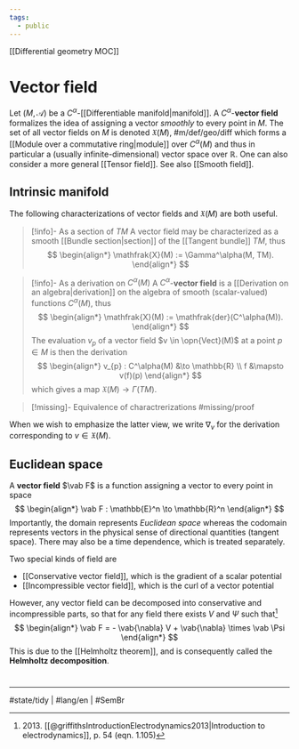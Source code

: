 ```yaml
---
tags:
  - public
---
```

[[Differential geometry MOC]]
# Vector field

Let $(M, \mathscr{A})$ be a $C^\alpha$-[[Differentiable manifold|manifold]].
A $C^\alpha$-**vector field** formalizes the idea of assigning a vector _smoothly_ to every point in $M$.
The set of all vector fields on $M$ is denoted $\mathfrak{X}(M)$, #m/def/geo/diff
which forms a [[Module over a commutative ring|module]] over $C^\alpha(M)$ and thus in particular a (usually infinite-dimensional) vector space over $\mathbb{R}$.
One can also consider a more general [[Tensor field]].
See also [[Smooth field]].

## Intrinsic manifold

The following characterizations of vector fields and $\mathfrak{X}(M)$ are both useful.

> [!info]- As a section of $TM$
> A vector field may be characterized as a smooth [[Bundle section|section]] of the [[Tangent bundle]] $TM$, thus
> $$
> \begin{align*}
> \mathfrak{X}(M) := \Gamma^\alpha(M, TM).
> \end{align*}
> $$


> [!info]- As a derivation on $C^\alpha(M)$
> A $C^\alpha$-**vector field** is a [[Derivation on an algebra|derivation]] on the algebra of smooth (scalar-valued) functions $C^\alpha(M)$, thus
> $$
> \begin{align*}
> \mathfrak{X}(M) := \mathfrak{der}(C^\alpha(M)).
> \end{align*}
> $$
> The evaluation $v_{p}$ of a vector field $v \in \opn{Vect}(M)$ at a point $p \in M$ is then the derivation
> $$
> \begin{align*}
> v_{p} : C^\alpha(M) &\to \mathbb{R} \\
> f &\mapsto v(f)(p)
> \end{align*}
> $$
> which gives a map $\mathfrak{X}(M) \to \Gamma(TM)$.


> [!missing]- Equivalence of charactrerizations
> #missing/proof

When we wish to emphasize the latter view, we write $\nabla_{v}$ for the derivation corresponding to $v \in \mathfrak{X}(M)$.

## Euclidean space

A **vector field** $\vab F$ is a function assigning a vector to every point in space 
$$
\begin{align*}
\vab F : \mathbb{E}^n \to \mathbb{R}^n
\end{align*}
$$
Importantly, the domain represents _Euclidean space_ whereas the codomain represents vectors in the physical sense of directional quantities (tangent space).
There may also be a time dependence, which is treated separately.


Two special kinds of field are

- [[Conservative vector field]], which is the gradient of a scalar potential
- [[Incompressible vector field]], which is the curl of a vector potential

However, any vector field can be decomposed into conservative and incompressible parts, 
so that for any field there exists $V$ and $\Psi$ such that[^2013]
$$
\begin{align*}
\vab F = - \vab{\nabla} V + \vab{\nabla} \times \vab \Psi
\end{align*}
$$
This is due to the [[Helmholtz theorem]], and is consequently called the **Helmholtz decomposition**.

[^2013]: 2013\. [[@griffithsIntroductionElectrodynamics2013|Introduction to electrodynamics]], p. 54 (eqn. 1.105)

#
---
#state/tidy | #lang/en | #SemBr
